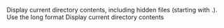 Display current directory contents, including hidden files (starting with .). Use the long format
Display current directory contents
